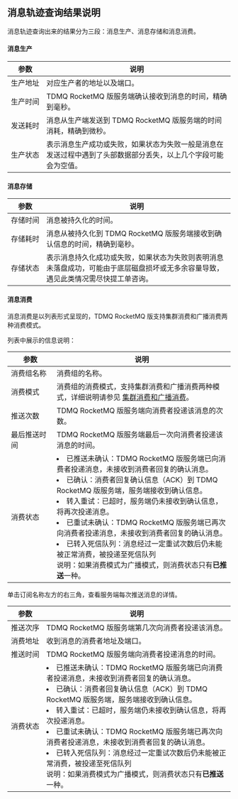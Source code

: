 ## 消息轨迹查询结果说明

消息轨迹查询出来的结果分为三段：消息生产、消息存储和消息消费。

#### 消息生产

| 参数                  | 说明                                                         |
| --------------------- | ------------------------------------------------------------ |
| <nobr>生产地址</nobr> | 对应生产者的地址以及端口。                                   |
| 生产时间              | TDMQ RocketMQ 版服务端确认接收到消息的时间，精确到毫秒。     |
| 发送耗时              | 消息从生产端发送到 TDMQ RocketMQ 版服务端的时间消耗，精确到微秒。 |
| 生产状态              | 表示消息生产成功或失败，如果状态为失败一般是消息在发送过程中遇到了头部数据部分丢失，以上几个字段可能会为空值。 |

#### 消息存储

| 参数                  | 说明                                                         |
| --------------------- | ------------------------------------------------------------ |
| <nobr>存储时间</nobr> | 消息被持久化的时间。                                         |
| 存储耗时              | 消息从被持久化到 TDMQ RocketMQ 版服务端接收到确认信息的时间，精确到毫秒。 |
| 存储状态              | 表示消息持久化成功或失败，如果状态为失败则表明消息未落盘成功，可能由于底层磁盘损坏或无多余容量导致，遇见此类情况需尽快提工单咨询。 |

#### 消息消费

消息消费是以列表形式呈现的，TDMQ RocketMQ 版支持集群消费和广播消费两种消费模式。

列表中展示的信息说明：

| 参数                    | 说明                                                         |
| ----------------------- | ------------------------------------------------------------ |
| <nobr>消费组名称</nobr> | 消费组的名称。                                               |
| 消费模式                | 消费组的消费模式，支持集群消费和广播消费两种模式，详细说明请参见 [集群消费和广播消费](https://cloud.tencent.com/document/product/1493/61588)。 |
| 推送次数                | TDMQ RocketMQ 版服务端向消费者投递该消息的次数。             |
| 最后推送时间            | TDMQ RocketMQ 版服务端最后一次向消费者投递该消息的时间。     |
| 消费状态                | <li>已推送未确认：TDMQ RocketMQ 版服务端已向消费者投递消息，未接收到消费者回复的确认消息。</li><li>已确认：消费者回复确认信息（ACK）到 TDMQ RocketMQ 版服务端，服务端接收到确认信息。</li><li>转入重试：已超时，服务端仍未接收到确认信息，将再次投递消息。</li><li>已重试未确认：TDMQ RocketMQ 版服务端已再次向消费者投递消息，未接收到消费者回复的确认消息。</li><li>已转入死信队列：消息经过一定重试次数后仍未能被正常消费，被投递至死信队列</li>说明：如果消费模式为广播模式，则消费状态只有**已推送**一种。 |

单击订阅名称左方的右三角，查看服务端每次推送消息的详情。

| 参数                  | 说明                                                         |
| --------------------- | ------------------------------------------------------------ |
| <nobr>推送次序</nobr> | TDMQ RocketMQ 版服务端第几次向消费者投递该消息。             |
| 消费地址              | 收到消息的消费者地址及端口。                                 |
| 推送时间              | TDMQ RocketMQ 版服务端向消费者投递消息的时间。               |
| 消费状态              | <li>已推送未确认：TDMQ RocketMQ 版服务端已向消费者投递消息，未接收到消费者回复的确认消息。</li><li>已确认：消费者回复确认信息（ACK）到 TDMQ RocketMQ 版服务端，服务端接收到确认信息。</li><li>转入重试：已超时，服务端仍未接收到确认信息，将再次投递消息。</li><li>已重试未确认：TDMQ RocketMQ 版服务端已再次向消费者投递消息，未接收到消费者回复的确认消息。</li><li>已转入死信队列：消息经过一定重试次数后仍未能被正常消费，被投递至死信队列</li>说明：如果消费模式为广播模式，则消费状态只有**已推送**一种。 |

